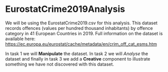# EurostatCrime2019Analysis

We will be using the EurostatCrime2019.csv for this analysis. This dataset records offences (values per hundred thousand inhabitants) by offence category in 41 European Countries in 2019. Full information on the dataset is available here: https://ec.europa.eu/eurostat/cache/metadata/en/crim_off_cat_esms.htm
 
In task 1 we will **Manipulate** the dataset. In task 2 we will *Analyse* the dataset and finally in task 3 we add a **Creative** component to illustrate something we have not discovered with this dataset.

